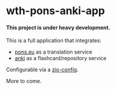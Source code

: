 # wth-pons-anki-app

#### This project is under heavy development.

This is a full application that integrates:
- [pons.eu](https://pons.eu/) as a translation service
- [anki](https://apps.ankiweb.net/) as a flashcard/repository service

Configurable via a [zio-config](https://zio.github.io/zio-config/).

More to come.